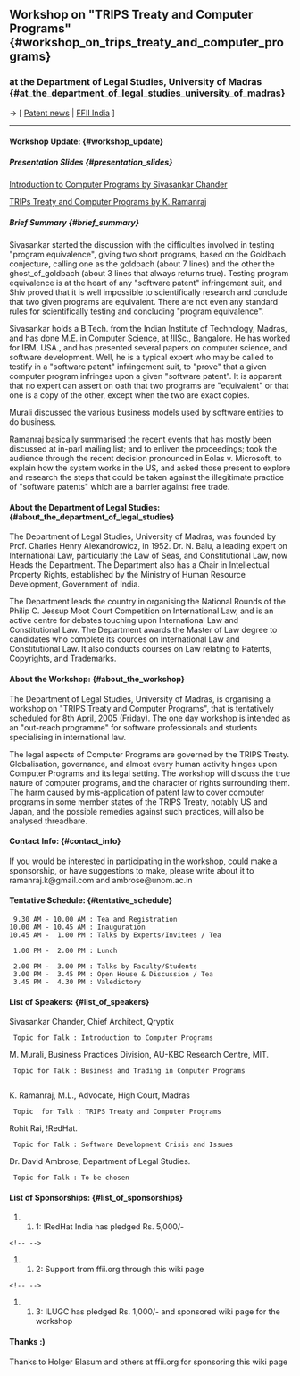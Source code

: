 ## Workshop on \"TRIPS Treaty and Computer Programs\" {#workshop_on_trips_treaty_and_computer_programs}

### at the Department of Legal Studies, University of Madras {#at_the_department_of_legal_studies_university_of_madras}

-\> \[ [ Patent news](SwpatcninoEn "wikilink") \| [FFII
India](http://www.ffii.in "wikilink") \]

------------------------------------------------------------------------

#### Workshop Update: {#workshop_update}

##### Presentation Slides {#presentation_slides}

[Introduction to Computer Programs by Sivasankar
Chander](http://mm.ffii.org/FrontPage?action=AttachFile&do=get&target=uom_2005_04_08_computer_programs.pdf "wikilink")

[TRIPs Treaty and Computer Programs by K.
Ramanraj](http://mm.ffii.org/FrontPage?action=AttachFile&do=get&target=uom_2005_04_08_trips_tcp.pdf "wikilink")

##### Brief Summary {#brief_summary}

Sivasankar started the discussion with the difficulties involved in
testing \"program equivalence\", giving two short programs, based on the
Goldbach conjecture, calling one as the goldbach (about 7 lines) and the
other the ghost_of_goldbach (about 3 lines that always returns true).
Testing program equivalence is at the heart of any \"software patent\"
infringement suit, and Shiv proved that it is well impossible to
scientifically research and conclude that two given programs are
equivalent. There are not even any standard rules for scientifically
testing and concluding \"program equivalence\".

Sivasankar holds a B.Tech. from the Indian Institute of Technology,
Madras, and has done M.E. in Computer Science, at !IISc., Bangalore. He
has worked for IBM, USA., and has presented several papers on computer
science, and software development. Well, he is a typical expert who may
be called to testify in a \"software patent\" infringement suit, to
\"prove\" that a given computer program infringes upon a given
\"software patent\". It is apparent that no expert can assert on oath
that two programs are \"equivalent\" or that one is a copy of the other,
except when the two are exact copies.

Murali discussed the various business models used by software entities
to do business.

Ramanraj basically summarised the recent events that has mostly been
discussed at in-parl mailing list; and to enliven the proceedings; took
the audience through the recent decision pronounced in Eolas v.
Microsoft, to explain how the system works in the US, and asked those
present to explore and research the steps that could be taken against
the illegitimate practice of \"software patents\" which are a barrier
against free trade.

#### About the Department of Legal Studies: {#about_the_department_of_legal_studies}

The Department of Legal Studies, University of Madras, was founded by
Prof. Charles Henry Alexandrowicz, in 1952. Dr. N. Balu, a leading
expert on International Law, particularly the Law of Seas, and
Constitutional Law, now Heads the Department. The Department also has a
Chair in Intellectual Property Rights, established by the Ministry of
Human Resource Development, Government of India.

The Department leads the country in organising the National Rounds of
the Philip C. Jessup Moot Court Competition on International Law, and is
an active centre for debates touching upon International Law and
Constitutional Law. The Department awards the Master of Law degree to
candidates who complete its cources on International Law and
Constitutional Law. It also conducts courses on Law relating to Patents,
Copyrights, and Trademarks.

#### About the Workshop: {#about_the_workshop}

The Department of Legal Studies, University of Madras, is organising a
workshop on \"TRIPS Treaty and Computer Programs\", that is tentatively
scheduled for 8th April, 2005 (Friday). The one day workshop is intended
as an \"out-reach programme\" for software professionals and students
specialising in international law.

The legal aspects of Computer Programs are governed by the TRIPS Treaty.
Globalisation, governance, and almost every human activity hinges upon
Computer Programs and its legal setting. The workshop will discuss the
true nature of computer programs, and the character of rights
surrounding them. The harm caused by mis-application of patent law to
cover computer programs in some member states of the TRIPS Treaty,
notably US and Japan, and the possible remedies against such practices,
will also be analysed threadbare.

#### Contact Info: {#contact_info}

If you would be interested in participating in the workshop, could make
a sponsorship, or have suggestions to make, please write about it to
ramanraj.k\@gmail.com and ambrose\@unom.ac.in

#### Tentative Schedule: {#tentative_schedule}

` 9.30 AM - 10.00 AM : Tea and Registration`\
`10.00 AM - 10.45 AM : Inauguration`\
`10.45 AM -  1.00 PM : Talks by Experts/Invitees / Tea`

` 1.00 PM -  2.00 PM : Lunch`

` 2.00 PM -  3.00 PM : Talks by Faculty/Students`\
` 3.00 PM -  3.45 PM : Open House & Discussion / Tea`\
` 3.45 PM -  4.30 PM : Valedictory`

#### List of Speakers: {#list_of_speakers}

Sivasankar Chander, Chief Architect, Qryptix

` Topic for Talk : Introduction to Computer Programs`

M. Murali, Business Practices Division, AU-KBC Research Centre, MIT.

` Topic for Talk : Business and Trading in Computer Programs`\
` `

K. Ramanraj, M.L., Advocate, High Court, Madras

` Topic  for Talk : TRIPS Treaty and Computer Programs`

Rohit Rai, !RedHat.

` Topic for Talk : Software Development Crisis and Issues`

Dr. David Ambrose, Department of Legal Studies.

` Topic for Talk : To be chosen`

#### List of Sponsorships: {#list_of_sponsorships}

1.  1.  1: !RedHat India has pledged Rs. 5,000/-

```{=html}
<!-- -->
```
1.  1.  2: Support from ffii.org through this wiki page

```{=html}
<!-- -->
```
1.  1.  3: ILUGC has pledged Rs. 1,000/- and sponsored wiki page for the
        workshop

#### Thanks :)

Thanks to Holger Blasum and others at ffii.org for sponsoring this wiki
page
